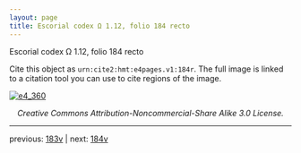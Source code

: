 ```yaml
---
layout: page
title: Escorial codex Ω 1.12, folio 184 recto
---
```


Escorial codex Ω 1.12, folio 184 recto

Cite this object as `urn:cite2:hmt:e4pages.v1:184r`.  The full image is linked to a citation tool you can use to cite regions of the image.

[![e4_360](http://www.homermultitext.org/iipsrv?IIIF=/project/homer/pyramidal/deepzoom/hmt/e4img/2017a/e4_360.tif/full/800,/0/default.jpg)](http://www.homermultitext.org/ict2/?urn=urn:cite2:hmt:e4img.2017a:e4_360) 

<p style="text-align: center; font-style: italic;">Creative Commons Attribution-Noncommercial-Share Alike 3.0 License.</p>

---

previous: [183v](../183v/) | next: [184v](../184v/)